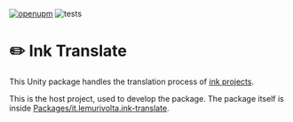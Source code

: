 [![openupm](https://img.shields.io/npm/v/it.lemurivolta.ink-translate?label=openupm&registry_uri=https://package.openupm.com)](https://openupm.com/packages/it.lemurivolta.ink-translate/)
![tests](https://github.com/lemurivolta/ink-translate/actions/workflows/main.yml/badge.svg)

# :pencil2: Ink Translate

This Unity package handles the translation process of [ink projects](https://www.inklestudios.com/ink/).

This is the host project, used to develop the package. The package itself is inside [Packages/it.lemurivolta.ink-translate](Packages/it.lemurivolta.ink-translate#readme).
